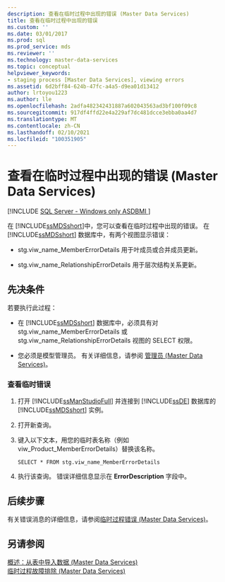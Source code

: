 ```yaml
---
description: 查看在临时过程中出现的错误 (Master Data Services)
title: 查看在临时过程中出现的错误
ms.custom: ''
ms.date: 03/01/2017
ms.prod: sql
ms.prod_service: mds
ms.reviewer: ''
ms.technology: master-data-services
ms.topic: conceptual
helpviewer_keywords:
- staging process [Master Data Services], viewing errors
ms.assetid: 6d2bff84-624b-47fc-a4a5-d9ea01d13412
author: lrtoyou1223
ms.author: lle
ms.openlocfilehash: 2adfa482342431887a602043563ad3bf100f09c8
ms.sourcegitcommit: 917df4ffd22e4a229af7dc481dcce3ebba0aa4d7
ms.translationtype: MT
ms.contentlocale: zh-CN
ms.lasthandoff: 02/10/2021
ms.locfileid: "100351905"
---
```

# <a name="view-errors-that-occur-during-staging-master-data-services"></a>查看在临时过程中出现的错误 (Master Data Services)

[!INCLUDE [SQL Server - Windows only ASDBMI  ](../includes/applies-to-version/sql-windows-only-asdbmi.md)]

  在 [!INCLUDE[ssMDSshort](../includes/ssmdsshort-md.md)]中，您可以查看在临时过程中出现的错误。 在 [!INCLUDE[ssMDSshort](../includes/ssmdsshort-md.md)] 数据库中，有两个视图显示错误：  
  
-   stg.viw_name_MemberErrorDetails 用于叶成员或合并成员更新。  
  
-   stg.viw_name_RelationshipErrorDetails 用于层次结构关系更新。  
  
## <a name="prerequisites"></a>先决条件  
 若要执行此过程：  
  
-   在 [!INCLUDE[ssMDSshort](../includes/ssmdsshort-md.md)] 数据库中，必须具有对 stg.viw_name_MemberErrorDetails 或 stg.viw_name_RelationshipErrorDetails 视图的 SELECT 权限。  
  
-   您必须是模型管理员。 有关详细信息，请参阅 [管理员 &#40;Master Data Services&#41;](../master-data-services/administrators-master-data-services.md)。  
  
### <a name="to-view-staging-errors"></a>查看临时错误  
  
1.  打开 [!INCLUDE[ssManStudioFull](../includes/ssmanstudiofull-md.md)] 并连接到 [!INCLUDE[ssDE](../includes/ssde-md.md)] 数据库的 [!INCLUDE[ssMDSshort](../includes/ssmdsshort-md.md)] 实例。  
  
2.  打开新查询。  
  
3.  键入以下文本，用您的临时表名称（例如 viw_Product_MemberErrorDetails）替换该名称。  
  
     `SELECT * FROM stg.viw_name_MemberErrorDetails`  
  
4.  执行该查询。 错误详细信息显示在 **ErrorDescription** 字段中。  
  
## <a name="next-steps"></a>后续步骤  
 有关错误消息的详细信息，请参阅[临时过程错误 (Master Data Services)](../master-data-services/staging-process-errors-master-data-services.md)。  
  
## <a name="see-also"></a>另请参阅  
 [概述：从表中导入数据 &#40;Master Data Services&#41;](../master-data-services/overview-importing-data-from-tables-master-data-services.md)   
 [临时过程故障排除 (Master Data Services)](https://social.technet.microsoft.com/wiki/contents/articles/troubleshooting-the-staging-process-master-data-services.aspx)  
  
  
